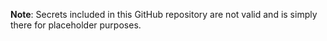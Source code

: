 **Note**: Secrets included in this GitHub repository are not valid and is simply there for placeholder purposes.
